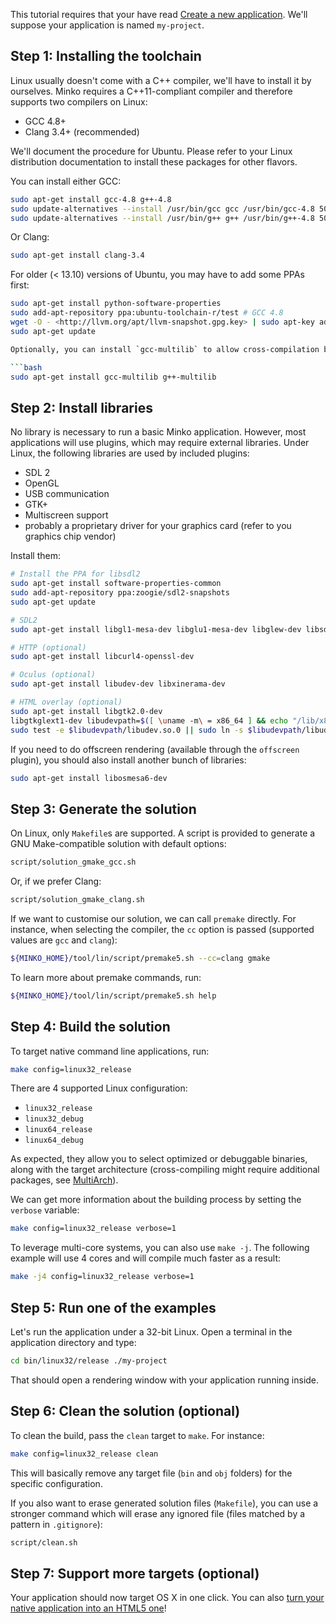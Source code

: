 This tutorial requires that your have read [Create a new application](../tutorial/Create_a_new_application.md). We'll suppose your application is named `my-project`.

Step 1: Installing the toolchain
--------------------------------

Linux usually doesn't come with a C++ compiler, we'll have to install it by ourselves. Minko requires a C++11-compliant compiler and therefore supports two compilers on Linux:

-   GCC 4.8+
-   Clang 3.4+ (recommended)

We'll document the procedure for Ubuntu. Please refer to your Linux distribution documentation to install these packages for other flavors.

You can install either GCC:

```bash
sudo apt-get install gcc-4.8 g++-4.8 
sudo update-alternatives --install /usr/bin/gcc gcc /usr/bin/gcc-4.8 50 
sudo update-alternatives --install /usr/bin/g++ g++ /usr/bin/g++-4.8 50 
```
Or Clang:

```bash
sudo apt-get install clang-3.4 
```

For older (< 13.10) versions of Ubuntu, you may have to add some PPAs first:

```bash
sudo apt-get install python-software-properties 
sudo add-apt-repository ppa:ubuntu-toolchain-r/test # GCC 4.8 
wget -O - <http://llvm.org/apt/llvm-snapshot.gpg.key> | sudo apt-key add - # Clang 
sudo apt-get update

Optionally, you can install `gcc-multilib` to allow cross-compilation between 32 and 64-bit Linux:

```bash
sudo apt-get install gcc-multilib g++-multilib 
```

Step 2: Install libraries
-------------------------

No library is necessary to run a basic Minko application. However, most applications will use plugins, which may require external libraries. Under Linux, the following libraries are used by included plugins:

-   SDL 2
-   OpenGL
-   USB communication
-   GTK+
-   Multiscreen support
-   probably a proprietary driver for your graphics card (refer to you graphics chip vendor)

Install them:

```bash
# Install the PPA for libsdl2 
sudo apt-get install software-properties-common 
sudo add-apt-repository ppa:zoogie/sdl2-snapshots 
sudo apt-get update

# SDL2 
sudo apt-get install libgl1-mesa-dev libglu1-mesa-dev libglew-dev libsdl2-dev

# HTTP (optional) 
sudo apt-get install libcurl4-openssl-dev

# Oculus (optional) 
sudo apt-get install libudev-dev libxinerama-dev

# HTML overlay (optional) 
sudo apt-get install libgtk2.0-dev 
libgtkglext1-dev libudevpath=$([ \uname -m\ = x86_64 ] && echo "/lib/x86_64-linux-gnu" || echo "/lib/i386-linux-gnu") 
sudo test -e $libudevpath/libudev.so.0 || sudo ln -s $libudevpath/libudev.so.1 $libudevpath/libudev.so.0 
```


If you need to do offscreen rendering (available through the `offscreen` plugin), you should also install another bunch of libraries:

```bash
sudo apt-get install libosmesa6-dev 
```


Step 3: Generate the solution
-----------------------------

On Linux, only `Makefile`s are supported. A script is provided to generate a GNU Make-compatible solution with default options:

```bash
script/solution_gmake_gcc.sh 
```


Or, if we prefer Clang:

```bash
script/solution_gmake_clang.sh 
```


If we want to customise our solution, we can call `premake` directly. For instance, when selecting the compiler, the `cc` option is passed (supported values are `gcc` and `clang`):

```bash
${MINKO_HOME}/tool/lin/script/premake5.sh --cc=clang gmake 
```


To learn more about premake commands, run:

```bash
${MINKO_HOME}/tool/lin/script/premake5.sh help 
```


Step 4: Build the solution
--------------------------

To target native command line applications, run:

```bash
make config=linux32_release 
```


There are 4 supported Linux configuration:

-   `linux32_release`
-   `linux32_debug`
-   `linux64_release`
-   `linux64_debug`

As expected, they allow you to select optimized or debuggable binaries, along with the target architecture (cross-compiling might require additional packages, see [MultiArch](https://help.ubuntu.com/community/MultiArch)).

We can get more information about the building process by setting the `verbose` variable:

```bash
make config=linux32_release verbose=1 
```


To leverage multi-core systems, you can also use `make -j`. The following example will use 4 cores and will compile much faster as a result:

```bash
make -j4 config=linux32_release verbose=1 
```


Step 5: Run one of the examples
-------------------------------

Let's run the application under a 32-bit Linux. Open a terminal in the application directory and type:

```bash
cd bin/linux32/release ./my-project 
```


That should open a rendering window with your application running inside.

Step 6: Clean the solution (optional)
-------------------------------------

To clean the build, pass the `clean` target to `make`. For instance:

```bash
make config=linux32_release clean 
```


This will basically remove any target file (`bin` and `obj` folders) for the specific configuration.

If you also want to erase generated solution files (`Makefile`), you can use a stronger command which will erase any ignored file (files matched by a pattern in `.gitignore`):

```bash
script/clean.sh 
```


Step 7: Support more targets (optional)
---------------------------------------

Your application should now target OS X in one click. You can also [turn your native application into an HTML5 one](../tutorial/Targeting_HTML5.md)!

